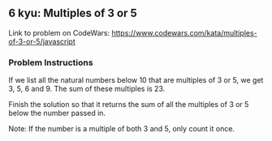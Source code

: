 ## 6 kyu: Multiples of 3 or 5

Link to problem on CodeWars: https://www.codewars.com/kata/multiples-of-3-or-5/javascript

### Problem Instructions

If we list all the natural numbers below 10 that are multiples of 3 or 5, we get 3, 5, 6 and 9. The sum of these multiples is 23.

Finish the solution so that it returns the sum of all the multiples of 3 or 5 below the number passed in.

Note: If the number is a multiple of both 3 and 5, only count it once.
